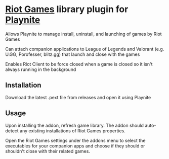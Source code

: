 # [Riot Games](https://riotgames.com/) library plugin for [Playnite](https://playnite.link/)

Allows Playnite to manage install, uninstall, and launching of games by Riot Games

Can attach companion applications to League of Legends and Valorant (e.g. U.GG, Porofesser, blitz.gg) that launch and close with the games

Enables Riot Client to be force closed when a game is closed so it isn't always running in the background

## Installation

Download the latest .pext file from releases and open it using Playnite

## Usage

Upon installing the addon, refresh game library. The addon should auto-detect any existing installations of Riot Games properties.

Open the Riot Games settings under the addons menu to select the executables for your companion apps and choose if they should or shouldn't close with their related games.